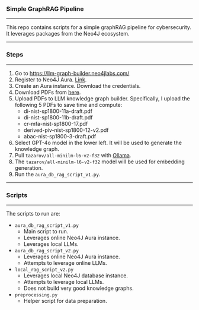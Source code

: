 ### Simple GraphRAG Pipeline

---
This repo contains scripts for a simple graphRAG pipeline for cybersecurity. It leverages packages from the Neo4J ecosystem. 


---

### Steps

---

1. Go to https://llm-graph-builder.neo4jlabs.com/
2. Register to Neo4J Aura. [Link](https://console-preview.neo4j.io/).
3. Create an Aura instance. Download the credentials.
4. Download PDFs from [here](https://github.com/fractional-ciso/NIST-Cybersecurity-Documents).
5. Upload PDFs to LLM knowledge graph builder. Specifically, I upload the following 5 PDFs to save time and compute:
   - di-nist-sp1800-11a-draft.pdf
   - di-nist-sp1800-11b-draft.pdf
   - cr-mfa-nist-sp1800-17.pdf
   - derived-piv-nist-sp1800-12-v2.pdf
   - abac-nist-sp1800-3-draft.pdf
6. Select GPT-4o model in the lower left. It will be used to generate the knowledge graph.
7. Pull `tazarov/all-minilm-l6-v2-f32` with [Ollama](https:www.ollama.com/tazarov/all-minilm-l6-v2-f32).
8. The `tazarov/all-minilm-l6-v2-f32` model will be used for embedding generation.
9. Run the `aura_db_rag_script_v1.py`.

---

### Scripts

---

The scripts to run are:
- `aura_db_rag_script_v1.py`
  - Main script to run.
  - Leverages online Neo4J Aura instance.
  - Leverages local LLMs.
- `aura_db_rag_script_v2.py`
  - Leverages online Neo4J Aura instance.
  - Attempts to leverage online LLMs.
- `local_rag_script_v2.py`
  - Leverages local Neo4J database instance.
  - Attempts to leverage local LLMs.
  - Does not build very good knowledge graphs.
- `preprocessing.py`
  - Helper script for data preparation.